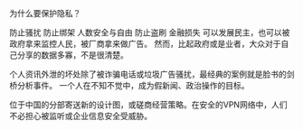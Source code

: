 为什么要保护隐私？

防止骚扰
防止绑架 人数安全与自由
防止盗刷 金融损失
可以发展民主，也可以被政府拿来监控人民，被厂商拿来做广告。 然而，比起政府或是业者，大众对于自己分享的数据多寡，不是很清楚。

个人资讯外泄的坏处除了被诈骗电话或垃圾广告骚扰，最经典的案例就是脸书的剑桥分析事件。 一个人在不知不觉中，成为假新闻、政治操作的目标。

位于中国的分部寄送新的设计图，或磋商经营策略。在安全的VPN网络中，人们不必担心被监听或企业信息安全受威胁。
